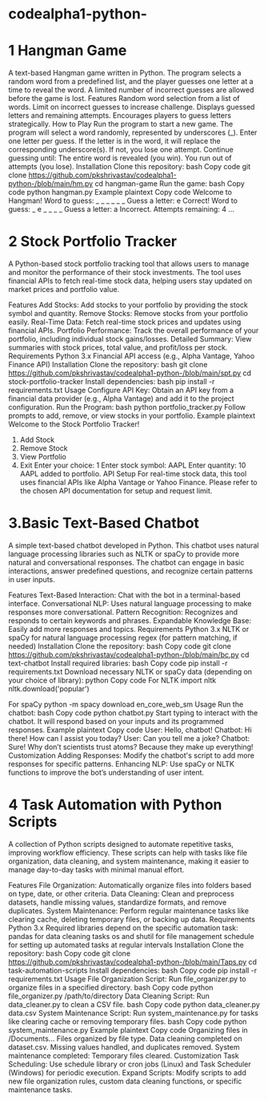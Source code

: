 # codealpha1-python-
# 1 Hangman Game
A text-based Hangman game written in Python. The program selects a random word from a predefined list, and the player guesses one letter at a time to reveal the word.
A limited number of incorrect guesses are allowed before the game is lost.
Features
Random word selection from a list of words.
Limit on incorrect guesses to increase challenge.
Displays guessed letters and remaining attempts.
Encourages players to guess letters strategically.
How to Play
Run the program to start a new game.
The program will select a word randomly, represented by underscores (_).
Enter one letter per guess.
If the letter is in the word, it will replace the corresponding underscore(s).
If not, you lose one attempt.
Continue guessing until:
The entire word is revealed (you win).
You run out of attempts (you lose).
Installation
Clone this repository:
bash
Copy code
git clone https://github.com/pkshrivastav/codealpha1-python-/blob/main/hm.py
cd hangman-game
Run the game:
bash
Copy code
python hangman.py
Example
plaintext
Copy code
Welcome to Hangman!
Word to guess: _ _ _ _ _ _
Guess a letter: e
Correct!
Word to guess: _ e _ _ _ _
Guess a letter: a
Incorrect. Attempts remaining: 4
...

# 2 Stock Portfolio Tracker
A Python-based stock portfolio tracking tool that allows users to manage and monitor the performance of their stock investments. The tool uses financial APIs to fetch real-time stock data, helping users stay updated on market prices and portfolio value.

Features
Add Stocks: Add stocks to your portfolio by providing the stock symbol and quantity.
Remove Stocks: Remove stocks from your portfolio easily.
Real-Time Data: Fetch real-time stock prices and updates using financial APIs.
Portfolio Performance: Track the overall performance of your portfolio, including individual stock gains/losses.
Detailed Summary: View summaries with stock prices, total value, and profit/loss per stock.
Requirements
Python 3.x
Financial API access (e.g., Alpha Vantage, Yahoo Finance API)
Installation
Clone the repository:
bash
git clone https://github.com/pkshrivastav/codealpha1-python-/blob/main/spt.py
cd stock-portfolio-tracker
Install dependencies:
bash
pip install -r requirements.txt
Usage
Configure API Key: Obtain an API key from a financial data provider (e.g., Alpha Vantage) and add it to the project configuration.
Run the Program:
bash
python portfolio_tracker.py
Follow prompts to add, remove, or view stocks in your portfolio.
Example
plaintext
Welcome to the Stock Portfolio Tracker!
1. Add Stock
2. Remove Stock
3. View Portfolio
4. Exit
Enter your choice: 1
Enter stock symbol: AAPL
Enter quantity: 10
AAPL added to portfolio.
API Setup
For real-time stock data, this tool uses financial APIs like Alpha Vantage or Yahoo Finance. Please refer to the chosen API documentation for setup and request limit.
# 3.Basic Text-Based Chatbot
A simple text-based chatbot developed in Python. This chatbot uses natural language processing libraries such as NLTK or spaCy to provide more natural and conversational responses. The chatbot can engage in basic interactions, answer predefined questions, and recognize certain patterns in user inputs.

Features
Text-Based Interaction: Chat with the bot in a terminal-based interface.
Conversational NLP: Uses natural language processing to make responses more conversational.
Pattern Recognition: Recognizes and responds to certain keywords and phrases.
Expandable Knowledge Base: Easily add more responses and topics.
Requirements
Python 3.x
NLTK or spaCy for natural language processing
regex (for pattern matching, if needed)
Installation
Clone the repository:
bash
Copy code
git clone https://github.com/pkshrivastav/codealpha1-python-/blob/main/bc.py
cd text-chatbot
Install required libraries:
bash
Copy code
pip install -r requirements.txt
Download necessary NLTK or spaCy data (depending on your choice of library):
python
Copy code
For NLTK
import nltk
nltk.download('popular')

For spaCy
python -m spacy download en_core_web_sm
Usage
Run the chatbot:
bash
Copy code
python chatbot.py
Start typing to interact with the chatbot. It will respond based on your inputs and its programmed responses.
Example
plaintext
Copy code
User: Hello, chatbot!
Chatbot: Hi there! How can I assist you today?
User: Can you tell me a joke?
Chatbot: Sure! Why don’t scientists trust atoms? Because they make up everything!
Customization
Adding Responses: Modify the chatbot's script to add more responses for specific patterns.
Enhancing NLP: Use spaCy or NLTK functions to improve the bot’s understanding of user intent.

# 4 Task Automation with Python Scripts
A collection of Python scripts designed to automate repetitive tasks, improving workflow efficiency. These scripts can help with tasks like file organization, data cleaning, and system maintenance, making it easier to manage day-to-day tasks with minimal manual effort.

Features
File Organization: Automatically organize files into folders based on type, date, or other criteria.
Data Cleaning: Clean and preprocess datasets, handle missing values, standardize formats, and remove duplicates.
System Maintenance: Perform regular maintenance tasks like clearing cache, deleting temporary files, or backing up data.
Requirements
Python 3.x
Required libraries depend on the specific automation task:
pandas for data cleaning tasks
os and shutil for file management
schedule for setting up automated tasks at regular intervals
Installation
Clone the repository:
bash
Copy code
git clone https://github.com/pkshrivastav/codealpha1-python-/blob/main/Taps.py
cd task-automation-scripts
Install dependencies:
bash
Copy code
pip install -r requirements.txt
Usage
File Organization Script: Run file_organizer.py to organize files in a specified directory.
bash
Copy code
python file_organizer.py /path/to/directory
Data Cleaning Script: Run data_cleaner.py to clean a CSV file.
bash
Copy code
python data_cleaner.py data.csv
System Maintenance Script: Run system_maintenance.py for tasks like clearing cache or removing temporary files.
bash
Copy code
python system_maintenance.py
Example
plaintext
Copy code
Organizing files in /Documents...
Files organized by file type.
Data cleaning completed on dataset.csv. Missing values handled, and duplicates removed.
System maintenance completed: Temporary files cleared.
Customization
Task Scheduling: Use schedule library or cron jobs (Linux) and Task Scheduler (Windows) for periodic execution.
Expand Scripts: Modify scripts to add new file organization rules, custom data cleaning functions, or specific maintenance tasks.
